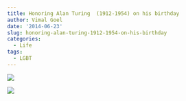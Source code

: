 ```yaml
---
title: Honoring Alan Turing  (1912-1954) on his birthday
author: Vimal Goel
date: '2014-06-23'
slug: honoring-alan-turing-1912-1954-on-his-birthday
categories:
  - Life
tags:
  - LGBT
---
```

![](/post/2014-06-23-honoring-alan-turing-1912-1954-on-his-birthday_files/TuringUSurrey.jpg)

![](/post/2014-06-23-honoring-alan-turing-1912-1954-on-his-birthday_files/TuringUManchester.jpg)